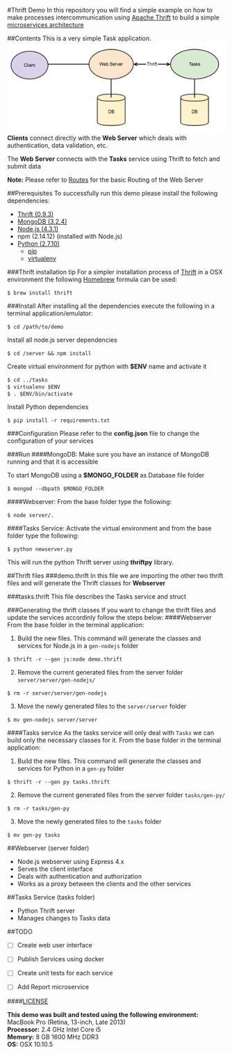 #Thrift Demo
In this repository you will find a simple example on how to make processes intercommunication using [Apache Thrift][apache-thrift] to build a simple [microservices architecture][microservices-arch]



##Contents
This is a very simple Task application.  
![Simple architecture](Architecture.png)  
**Clients** connect directly with the **Web Server** which deals with authentication, data validation, etc.

The **Web Server** connects with the **Tasks** service using Thrift to fetch and submit data

**Note:** Please refer to [Routes](ROUTES.md) for the basic Routing of the Web Server

##Prerequisites
To successfully run this demo please install the following dependencies:

  - [Thrift (0.9.3)][apache-thrift]
  - [MongoDB (3.2.4)][mongo-db]
  - [Node.js (4.3.1)][node-js]
  - npm (2.14.12) (installed with Node.js)
  - [Python (2.7.10)][python-org]
	- [pip][pip]
  	- [virtualenv][virtualenv]

###Thrift installation tip
For a simpler installation process of [Thrift][apache-thrift] in a OSX environment the following [Homebrew][homebrew] formula can be used:

```
$ brew install thrift
```

###Install
After installing all the dependencies execute the following in a terminal application/emulator:

```
$ cd /path/to/demo
```
Install all node.js server dependencies

```
$ cd /server && npm install
```
Create virtual environment for python with **$ENV** name and activate it

```
$ cd ../tasks 
$ virtualenv $ENV
$ . $ENV/bin/activate
```

Install Python dependencies

```
$ pip install -r requirements.txt
```

###Configuration
Please refer to the **config.json** file to change the configuration of your services

###Run
####MongoDB:
Make sure you have an instance of MongoDB running and that it is accessible

To start MongoDB using a **$MONGO_FOLDER** as Database file folder

```
$ mongod --dbpath $MONGO_FOLDER
```

####Webserver:
From the base folder type the following:

```
$ node server/.
```

####Tasks Service:
Activate the virtual environment and from the base folder type the following:

```
$ python newserver.py
```
This will run the python Thrift server using **thriftpy** library.

##Thrift files
###demo.thrift
In this file we are importing the other two thrift files and will generate the Thrift classes for **Webserver**

###tasks.thrift
This file describes the Tasks service and struct

###Generating the thrift classes
If you want to change the thrift files and update the services accordinly follow the steps below:
####Webserver
From the base folder in the terminal application:

  1. Build the new files. This command will generate the classes and services for Node.js in a ``gen-nodejs`` folder

   ```
   $ thrift -r --gen js:node demo.thrift
   ```
  2. Remove the current generated files from the server folder ```server/server/gen-nodejs/```

   ```
   $ rm -r server/server/gen-nodejs
   ```
  3. Move the newly generated files to the ```server/server``` folder
   
   ```
   $ mv gen-nodejs server/server
   ```
 
####Tasks service
As the tasks service will only deal with ``Tasks`` we can build only the necessary classes for it.
From the base folder in the terminal application: 

  1. Build the new files. This command will generate the classes and services for Python in a ``gen-py`` folder

   ```
   $ thrift -r --gen py tasks.thrift
   ```
  2. Remove the current generated files from the server folder ```tasks/gen-py/```

   ```
   $ rm -r tasks/gen-py
   ```
  3. Move the newly generated files to the ```tasks``` folder
   
   ```
   $ mv gen-py tasks
   ```

##Webserver (server folder)
* Node.js webserver using Express 4.x
* Serves the client interface
* Deals with authentication and authorization
* Works as a proxy between the clients and the other services


##Tasks Service (tasks folder)
* Python Thrift server
* Manages changes to Tasks data

##TODO
- [ ] Create web user interface
- [ ] Publish Services using docker
- [ ] Create unit tests for each service
- [ ] Add Report microservice 


####[LICENSE](LICENSE.MD)

**This demo was built and tested using the following environment:**  
MacBook Pro (Retina, 13-inch, Late 2013)  
**Processor:** 2.4 GHz Intel Core i5  
**Memory:** 8 GB 1600 MHz DDR3  
**OS:** OSX 10.10.5


[mongo-db]: https://www.mongodb.org/downloads#production
[node-js]: https://nodejs.org/
[python-org]: https://www.python.org/
[apache-thrift]: thrift.apache.org
[microservices-arch]: http://microservices.io/patterns/microservices.html
[pip]: https://pypi.python.org/pypi/pip
[virtualenv]: https://pypi.python.org/pypi/virtualenv
[pymongo]: https://pypi.python.org/pypi/pymongo
[thriftpy]: https://github.com/eleme/thriftpy
[homebrew]: http://brew.sh/